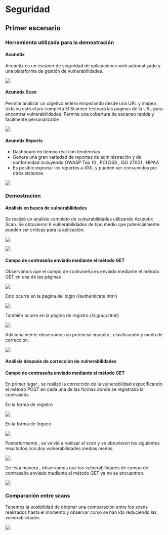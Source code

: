 # Seguridad
## Primer escenario

### Herramienta utilizada para la demostración

#### Acunetix

Acunetix es un escáner de seguridad de aplicaciones web automatizado y una plataforma de gestión de vulnerabilidades.

![](https://github.com/Rock3tTeam/Teach-me/blob/master/nonFunctionalRequirements/security/images/acunetix.png)

#### Acunetix Scan

Permite analizar un objetivo entero empezando desde una URL y mapea toda su estructura completa
El Scanner testeará las paginas de la URL para encontrar vulnerabilidades. Permite una cobertura de escaneo rapida y facilmente personalizable

![](https://github.com/Rock3tTeam/Teach-me/blob/master/nonFunctionalRequirements/security/images/acunetixscan.png)

#### Acunetix Reports

* Dashboard en tiempo real con tendencias
* Genera una gran variedad de reportes de administración y de conformidad incluyendo OWASP Top 10 , PCI DSS , ISO 27001 , HIPAA
* Es posible exportar los reportes a XML y pueden ser consumidos por otros sistemas

![](https://github.com/Rock3tTeam/Teach-me/blob/master/nonFunctionalRequirements/security/images/acunetixreports.png)


### Demostración

#### Análisis en busca de vulnerabilidades

Se realizó un analísis completo de vulnerabilidades utilizando Acunetix Scan. Se obtuvieron 6 vulnerabilidades de tipo medio que potencialmente pueden ser críticas para la aplicación.

![](https://github.com/Rock3tTeam/Teach-me/blob/master/nonFunctionalRequirements/security/images/get-password-scan-before.PNG)

![](https://github.com/Rock3tTeam/Teach-me/blob/master/nonFunctionalRequirements/security/images/get-password-scan-before2.PNG)


#### Campo de contraseña enviado mediante el método GET

Observamos que el campo de contraseña es enviado mediante el método GET en una de las páginas

![](https://github.com/Rock3tTeam/Teach-me/blob/master/nonFunctionalRequirements/security/images/get-password-scan-before3.png)

Esto ocurre en la pagina del login (/authenticate.html)

![](https://github.com/Rock3tTeam/Teach-me/blob/master/nonFunctionalRequirements/security/images/get-password-scan-before4.PNG)

También ocurre en la página de registro (/signup.html)

![](https://github.com/Rock3tTeam/Teach-me/blob/master/nonFunctionalRequirements/security/images/get-password-scan-before5.PNG)

Adicionalmente observamos su potencial impacto , clasificación y modo de corrección.

![](https://github.com/Rock3tTeam/Teach-me/blob/master/nonFunctionalRequirements/security/images/get-password-scan-before6.PNG)

#### Análisis después de corrección de vulnerabilidades

#### Campo de contraseña enviado mediante el método GET

En primer lugar , se realizó la corrección de la vulnerabilidad específicando el método POST en cada una de las formas donde se registraba la contraseña

En la forma de registro

![](https://github.com/Rock3tTeam/Teach-me/blob/master/nonFunctionalRequirements/security/images/correccion-get-password1.PNG)

En la forma de logueo

![](https://github.com/Rock3tTeam/Teach-me/blob/master/nonFunctionalRequirements/security/images/correccion-get-password2.PNG)

Posteriormente , se volvió a realizar el scan y se obtuvieron los siguientes resultados con dos vulnerabilidades medias menos.

![](https://github.com/Rock3tTeam/Teach-me/blob/master/nonFunctionalRequirements/security/images/get-password-scan-after.PNG)

De esta manera , observamos que las vulnerabilidades de campo de contraseña enviado mediante el método GET ya no se encuentran.

![](https://github.com/Rock3tTeam/Teach-me/blob/master/nonFunctionalRequirements/security/images/get-password-scan-after2.PNG)

### Comparación entre scans

Tenemos la posibilidad de obtener una comparación entre los scans realizados hasta el momento y observar como se han ido reduciendo las vulnerabilidades

![](https://github.com/Rock3tTeam/Teach-me/blob/master/nonFunctionalRequirements/security/images/scan-compare.PNG)







